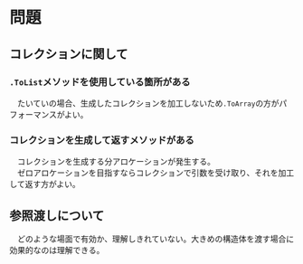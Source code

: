 # 問題

## コレクションに関して

### `.ToList`メソッドを使用している箇所がある

　たいていの場合、生成したコレクションを加工しないため`.ToArray`の方がパフォーマンスがよい。  

### コレクションを生成して返すメソッドがある

　コレクションを生成する分アロケーションが発生する。  
　ゼロアロケーションを目指すならコレクションで引数を受け取り、それを加工して返す方がよい。  

## 参照渡しについて

　どのような場面で有効か、理解しきれていない。大きめの構造体を渡す場合に効果的なのは理解できる。  
